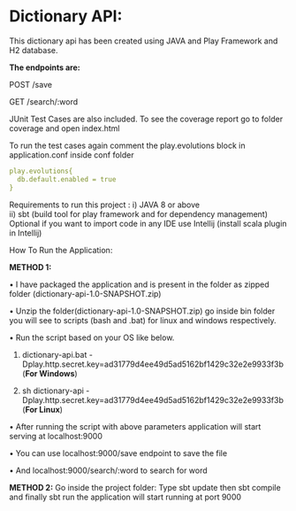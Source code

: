 # **Dictionary API:**
This dictionary api has been created using JAVA and Play Framework and H2 database.


**The endpoints are:**

POST /save

GET  /search/:word

JUnit Test Cases are also included.
To see the coverage report go to folder coverage and open index.html

To run the test cases again comment the play.evolutions block in application.conf inside conf folder

```yaml
play.evolutions{
  db.default.enabled = true
}
```


Requirements to run this project :
i) JAVA 8 or above <br/>
ii) sbt (build tool for play framework and for dependency management)<br/>
Optional if you want to import code in any IDE use Intellij (install scala plugin in Intellij)

How To Run the Application:

**METHOD 1:**

•	I have packaged the application and is present in the folder as zipped folder (dictionary-api-1.0-SNAPSHOT.zip)

•	Unzip the folder(dictionary-api-1.0-SNAPSHOT.zip) go inside bin folder you will see to scripts (bash and .bat) for linux and windows respectively.

•	Run the script based on your OS like below.

1.	dictionary-api.bat -Dplay.http.secret.key=ad31779d4ee49d5ad5162bf1429c32e2e9933f3b (**For Windows**)

2.	sh dictionary-api -Dplay.http.secret.key=ad31779d4ee49d5ad5162bf1429c32e2e9933f3b (**For Linux**)

•	After running the script with above parameters application will start serving at localhost:9000   

•	You can use localhost:9000/save endpoint to save the file

•	And localhost:9000/search/:word to search for word                                                                                 

**METHOD 2:**
Go inside the project folder:
Type sbt update then sbt compile and finally sbt run the application will start running at port 9000
